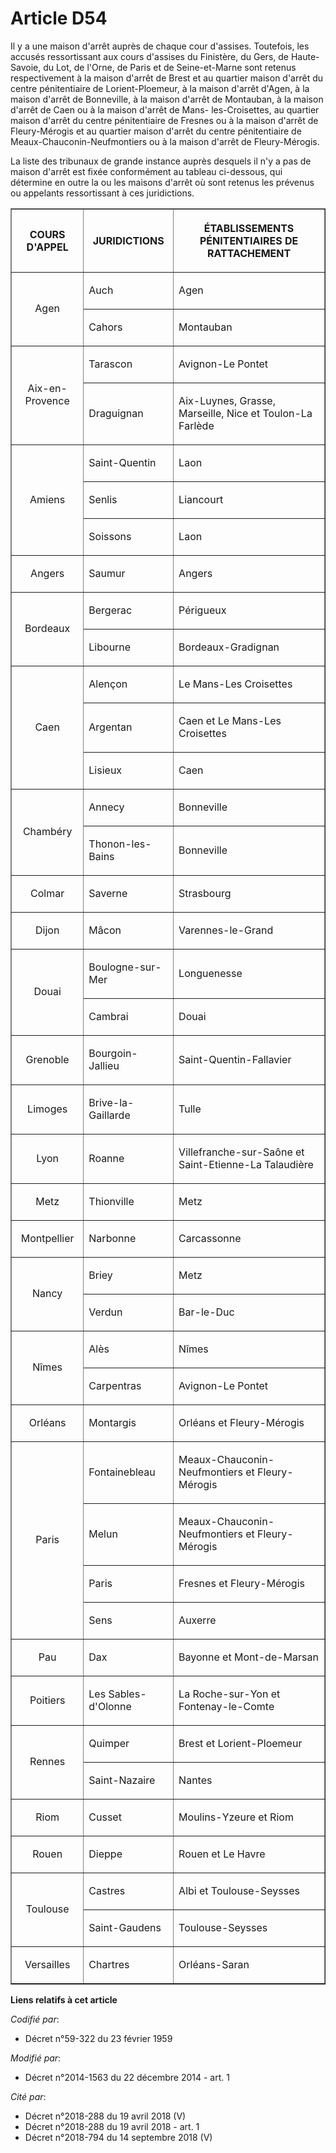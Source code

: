 # Article D54

Il y a une maison d'arrêt auprès de chaque cour d'assises. Toutefois, les accusés ressortissant aux cours d'assises du
Finistère, du Gers, de Haute-Savoie, du Lot, de l'Orne, de Paris et de Seine-et-Marne sont retenus respectivement à la maison
d'arrêt de Brest et au quartier maison d'arrêt du centre pénitentiaire de Lorient-Ploemeur, à la maison d'arrêt d'Agen, à la
maison d'arrêt de Bonneville, à la maison d'arrêt de Montauban, à la maison d'arrêt de Caen ou à la maison d'arrêt de Mans-
les-Croisettes, au quartier maison d'arrêt du centre pénitentiaire de Fresnes ou à la maison d'arrêt de Fleury-Mérogis et au
quartier maison d'arrêt du centre pénitentiaire de Meaux-Chauconin-Neufmontiers ou à la maison d'arrêt de Fleury-Mérogis.

La liste des tribunaux de grande instance auprès desquels il n'y a pas de maison d'arrêt est fixée conformément au tableau
ci-dessous, qui détermine en outre la ou les maisons d'arrêt où sont retenus les prévenus ou appelants ressortissant à ces
juridictions.

<table border="1">
    <tbody>
      <tr>
        <th>

COURS D'APPEL 

</th>
        <th>

JURIDICTIONS 

</th>
        <th>

ÉTABLISSEMENTS PÉNITENTIAIRES DE RATTACHEMENT 

</th>
      </tr>
      <tr>
        <td align="center" rowspan="2" valign="middle">

Agen 

</td>
        <td align="left" valign="middle">

Auch 

</td>
        <td align="left" valign="middle">

Agen 

</td>
      </tr>
      <tr>
        <td align="left" valign="middle">

Cahors 

</td>
        <td align="left" valign="middle">

Montauban 

</td>
      </tr>
      <tr>
        <td align="center" rowspan="2" valign="middle">

Aix-en-Provence 

</td>
        <td align="left" valign="middle">

Tarascon 

</td>
        <td align="left" valign="middle">

Avignon-Le Pontet 

</td>
      </tr>
      <tr>
        <td align="left" valign="middle">

Draguignan 

</td>
        <td valign="middle">

Aix-Luynes, Grasse, Marseille, Nice et Toulon-La Farlède 

</td>
      </tr>
      <tr>
        <td align="center" rowspan="3" valign="middle">

Amiens 

</td>
        <td align="left" valign="middle">

Saint-Quentin 

</td>
        <td align="left" valign="middle">

Laon 

</td>
      </tr>
      <tr>
        <td align="left" valign="middle">

Senlis 

</td>
        <td align="left" valign="middle">

Liancourt 

</td>
      </tr>
      <tr>
        <td align="left" valign="middle">

Soissons 

</td>
        <td align="left" valign="middle">

Laon 

</td>
      </tr>
      <tr>
        <td align="center" valign="middle">

Angers 

</td>
        <td align="left" valign="middle">

Saumur 

</td>
        <td align="left" valign="middle">

Angers 

</td>
      </tr>
      <tr>
        <td align="center" rowspan="2" valign="middle">

Bordeaux 

</td>
        <td align="left" valign="middle">

Bergerac 

</td>
        <td align="left" valign="middle">

Périgueux 

</td>
      </tr>
      <tr>
        <td align="left" valign="middle">

Libourne 

</td>
        <td align="left" valign="middle">

Bordeaux-Gradignan 

</td>
      </tr>
      <tr>
        <td align="center" rowspan="3" valign="middle">

Caen 

</td>
        <td align="left" valign="middle">

Alençon 

</td>
        <td align="left" valign="middle">

Le Mans-Les Croisettes 

</td>
      </tr>
      <tr>
        <td align="left" valign="middle">

Argentan 

</td>
        <td align="left" valign="middle">

Caen et Le Mans-Les Croisettes 

</td>
      </tr>
      <tr>
        <td align="left" valign="middle">

Lisieux 

</td>
        <td align="left" valign="middle">

Caen 

</td>
      </tr>
      <tr>
        <td align="center" rowspan="2" valign="middle">

Chambéry 

</td>
        <td align="left" valign="middle">

Annecy 

</td>
        <td align="left" valign="middle">

Bonneville 

</td>
      </tr>
      <tr>
        <td align="left" valign="middle">

Thonon-les-Bains 

</td>
        <td align="left" valign="middle">

Bonneville 

</td>
      </tr>
      <tr>
        <td align="center" valign="middle">

Colmar 

</td>
        <td align="left" valign="middle">

Saverne 

</td>
        <td align="left" valign="middle">

Strasbourg 

</td>
      </tr>
      <tr>
        <td align="center" valign="middle">

Dijon 

</td>
        <td align="left" valign="middle">

Mâcon 

</td>
        <td align="left" valign="middle">

Varennes-le-Grand 

</td>
      </tr>
      <tr>
        <td align="center" rowspan="2" valign="middle">

Douai 

</td>
        <td align="left" valign="middle">

Boulogne-sur-Mer 

</td>
        <td align="left" valign="middle">

Longuenesse 

</td>
      </tr>
      <tr>
        <td align="left" valign="middle">

Cambrai 

</td>
        <td align="left" valign="middle">

Douai 

</td>
      </tr>
      <tr>
        <td align="center" valign="middle">

Grenoble 

</td>
        <td align="left" valign="middle">

Bourgoin-Jallieu 

</td>
        <td align="left" valign="middle">

Saint-Quentin-Fallavier 

</td>
      </tr>
      <tr>
        <td align="center" valign="middle">

Limoges 

</td>
        <td align="left" valign="middle">

Brive-la-Gaillarde 

</td>
        <td align="left" valign="middle">

Tulle 

</td>
      </tr>
      <tr>
        <td align="center" valign="middle">

Lyon 

</td>
        <td align="left" valign="middle">

Roanne 

</td>
        <td align="left" valign="middle">

Villefranche-sur-Saône et Saint-Etienne-La Talaudière 

</td>
      </tr>
      <tr>
        <td align="center" valign="middle">

Metz 

</td>
        <td align="left" valign="middle">

Thionville 

</td>
        <td align="left" valign="middle">

Metz 

</td>
      </tr>
      <tr>
        <td align="center" valign="middle">

Montpellier 

</td>
        <td align="left" valign="middle">

Narbonne 

</td>
        <td align="left" valign="middle">

Carcassonne 

</td>
      </tr>
      <tr>
        <td align="center" rowspan="2" valign="middle">

Nancy 

</td>
        <td align="left" valign="middle">

Briey 

</td>
        <td align="left" valign="middle">

Metz 

</td>
      </tr>
      <tr>
        <td align="left" valign="middle">

Verdun 

</td>
        <td align="left" valign="middle">

Bar-le-Duc 

</td>
      </tr>
      <tr>
        <td align="center" rowspan="2" valign="middle">

Nîmes 

</td>
        <td align="left" valign="middle">

Alès 

</td>
        <td align="left" valign="middle">

Nîmes 

</td>
      </tr>
      <tr>
        <td align="left" valign="middle">

Carpentras 

</td>
        <td align="left" valign="middle">

Avignon-Le Pontet 

</td>
      </tr>
      <tr>
        <td align="center" valign="middle">

Orléans 

</td>
        <td align="left" valign="middle">

Montargis 

</td>
        <td align="left" valign="middle">

Orléans et Fleury-Mérogis 

</td>
      </tr>
      <tr>
        <td align="center" rowspan="4" valign="middle">

Paris 

</td>
        <td align="left" valign="middle">

Fontainebleau 

</td>
        <td align="left" valign="middle">

Meaux-Chauconin-Neufmontiers et Fleury-Mérogis 

</td>
      </tr>
      <tr>
        <td align="left" valign="middle">

Melun 

</td>
        <td align="left" valign="middle">

Meaux-Chauconin-Neufmontiers et Fleury-Mérogis 

</td>
      </tr>
      <tr>
        <td align="left" valign="middle">

Paris 

</td>
        <td align="left" valign="middle">

Fresnes et Fleury-Mérogis 

</td>
      </tr>
      <tr>
        <td align="left" valign="middle">

Sens 

</td>
        <td align="left" valign="middle">

Auxerre 

</td>
      </tr>
      <tr>
        <td align="center" valign="middle">

Pau 

</td>
        <td align="left" valign="middle">

Dax 

</td>
        <td align="left" valign="middle">

Bayonne et Mont-de-Marsan 

</td>
      </tr>
      <tr>
        <td align="center" valign="middle">

Poitiers 

</td>
        <td align="left" valign="middle">

Les Sables-d'Olonne 

</td>
        <td align="left" valign="middle">

La Roche-sur-Yon et Fontenay-le-Comte 

</td>
      </tr>
      <tr>
        <td align="center" rowspan="2" valign="middle">

Rennes 

</td>
        <td align="left" valign="middle">

Quimper 

</td>
        <td align="left" valign="middle">

Brest et Lorient-Ploemeur 

</td>
      </tr>
      <tr>
        <td align="left" valign="middle">

Saint-Nazaire 

</td>
        <td align="left" valign="middle">

Nantes 

</td>
      </tr>
      <tr>
        <td align="center" valign="middle">

Riom 

</td>
        <td align="left" valign="middle">

Cusset 

</td>
        <td align="left" valign="middle">

Moulins-Yzeure et Riom 

</td>
      </tr>
      <tr>
        <td align="center" valign="middle">

Rouen 

</td>
        <td align="left" valign="middle">

Dieppe 

</td>
        <td align="left" valign="middle">

Rouen et Le Havre 

</td>
      </tr>
      <tr>
        <td align="center" rowspan="2" valign="middle">

Toulouse 

</td>
        <td align="left" valign="middle">

Castres 

</td>
        <td align="left" valign="middle">

Albi et Toulouse-Seysses 

</td>
      </tr>
      <tr>
        <td align="left" valign="middle">

Saint-Gaudens 

</td>
        <td align="left" valign="middle">

Toulouse-Seysses 

</td>
      </tr>
      <tr>
        <td align="center" valign="middle">

Versailles 

</td>
        <td align="left" valign="middle">

Chartres 

</td>
        <td align="left" valign="middle">

Orléans-Saran

</td>
      </tr>
    </tbody>
  </table>

**Liens relatifs à cet article**

_Codifié par_:

  - Décret n°59-322 du 23 février 1959

_Modifié par_:

  - Décret n°2014-1563 du 22 décembre 2014 - art. 1

_Cité par_:

  - Décret n°2018-288 du 19 avril 2018 (V)
  - Décret n°2018-288 du 19 avril 2018 - art. 1
  - Décret n°2018-794 du 14 septembre 2018 (V)
